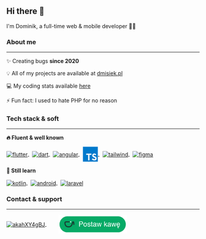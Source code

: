 ## Hi there 👋

I'm Dominik, a full-time web & mobile developer 👨‍💻  

### About me

---
✨ Creating bugs **since 2020**

💡 All of my projects are available at [dmisiek.pl](https://dmisiek.pl/)

💻 My coding stats available [here](https://codestats.net/users/dmisiek)

⚡ Fun fact: I used to hate PHP for no reason

### Tech stack & soft

---

**🔥 Fluent & well known**

<p align="left"> 
    <a href="https://flutter.dev" target="_blank" rel="noreferrer"> 
    <img src="https://www.vectorlogo.zone/logos/flutterio/flutterio-icon.svg" alt="flutter" height="40" align="center"/> 
    </a>
    &nbsp;
    <a href="https://dart.dev" target="_blank" rel="noreferrer"> 
    <img src="https://www.vectorlogo.zone/logos/dartlang/dartlang-icon.svg" alt="dart" height="40" align="center"/> 
    </a>
    &nbsp;
    <a href="https://angular.dev" target="_blank" rel="noreferrer"> 
    <img src="https://lh3.googleusercontent.com/fife/ALs6j_FfXfO2X2qX259bz7_ldhJYiGFAxv6nwRbXFtVIW9-c4YWhFA3Y57Yr3yLIYf5KmOoRWUjkLi0yeMZB7eRm9_2Pa60j3Ez6DfA2x7-srzF07nfansbLhQt8oft86CI7BEBWBpB-V4q_eVLS0q_GV-t_O4WzXYhZEHc5BICfVr5BaHQKk-NI8e_XhOPFEIio8LkY9BV11clIu29OV8IjExSj_fxAb6CVHq_sWH-ijPXEphiyTlMvTyz8dWOBzXz1L7IrSGEeO--RG7jHFs9mOvcWCOz60Jby63mXuETDugbrDLDe6NgRKBY2m36aFhzMT4vhlk2rrHBnoWb1zhTXiNpMJfusjXtvEbqMAA3-rA9jd8b1uwNXGAy3yVbUbo5OsK9DrNNP1FGl25uSBH2PRFGljfijEXTDzoQyCu4AP0RyOQv6IBCLIvbmR0eKJipJg6bopF1tj6Y3BuWNUhOogJnBzQRDHkbj24kTjaYSuAqRQEcKz7ogXY6rNmWnpOLWwDM8tSdw7O_dONXxYMscJw8yqNdMsk7_8CbFf15rmSJKCbmMv__VAvq3i1Z_AlnuQMhYqC3EI-LSCmmYiXS0_KNgX_Wn0JVhYJabUXGzdwrtVo7HMjrMXz_jobheXs-Fuj_I7ACkplZOgfZjaemJ6TcrCIf6lOMYAsowKCbPsGxc-yGztqgoHe7Kp1qTg0DgjBIxAEQqdjibB_uHxAyYeY3FPZ386roKpxCWxeX-ociQct31EfMOs6RenyK1g571nJeiWWM__ayFmkTNcIR9p8tn8N2c_W7m4ubXaCqsb4kx04PdVHsMXOZMLXFebmmXpkP4l_epczEqKN27qMi5J2bJFtZAfI7ZIARqJdkKkMnHi745WPxVnPHrlqhRz1O4aTjwCys_7NjrmPOINgVvjwYlyjAmJkYwFbBG6NRBHGlxrCqi0L2grm9uyjs2Hocq2K9ScGGk9b5dISv0JNGRuywKTwvJOUXerHhMAJQOjvgzkZd5E9hu_vLOi63tdBudMz5dKkS5z2OCWnA6BWj0D_wwjn0lcRAXNEfueuecM40Ak7H8vQrWp7xT5bTKy7vwe7cKCJr-X6SUv_JrJIPCdcg-f622TxIKw4DfJLLn2ylENpywzyj8fza-4AnzRbUkfbAY26x8cjhjzyOBpxNbUhUUuvhvTTHnq3G1zpa2fGWa6eHMSfz4JLjoqr4j4U5BR6zz9H_NpKzHIhC04PvvvIlMHIUPy1GbavdawEDjT5tPMg8BOYZIPTLTPaq8e502nmBuh8meYL3heW5pqS4GTu4Vv7oujuMWmktQK2rSd_wusK7eLOAGPr4SFPb1qEV7az0WrTfWjb-JeQJoWKsBIe28hqp16VB884FBBH25FqsWGJ7dXlygSphseJNmoAwaltYvf6A335sP7JaGUn5KJ6Ic4wWuTQ1xq3P_jps9NFSgplA9nBXdKqZl-G8tg-PEnyecepIWWxifeYpPYyhCjTc7d8yrenG8eBXmpXQ44ThvovzNX8EPnc8ZBvbJE7Gpp90YCcd5K8DgScZcm_KGyfZ3EBDdy9vCICPt7XsckSX0axTupCSbYozsqfBjSoB-L5UEjGMdogjA4WM-k9xPqN6vLSQVSrJ1aVu_UrsKk3jzLUuexm7p7bo8=w975-h1244" alt="angular" align="center" height="50" align="center"/>
    </a>
    &nbsp;
    <a href="https://www.typescriptlang.org/" target="_blank" rel="noreferrer"> 
    <img src="https://raw.githubusercontent.com/devicons/devicon/master/icons/typescript/typescript-original.svg" alt="typescript"  height="40" align="center"/> 
    </a>
    &nbsp;
    <a href="https://tailwindcss.com/" target="_blank" rel="noreferrer"> 
    <img src="https://www.vectorlogo.zone/logos/tailwindcss/tailwindcss-icon.svg" alt="tailwind" height="40" align="center"/>
    </a>
    &nbsp;
    <a href="https://www.figma.com/" target="_blank" rel="noreferrer"> 
    <img src="https://www.vectorlogo.zone/logos/figma/figma-icon.svg" alt="figma"  height="40" align="center"/> 
    </a>
</p>


**🌱 Still learn**

<p align="left"> 
    <a href="https://kotlinlang.org" target="_blank" rel="noreferrer"> 
    <img src="https://www.vectorlogo.zone/logos/kotlinlang/kotlinlang-icon.svg" alt="kotlin"  height="40" align="center"/> 
    </a> 
    &nbsp;
    <a href="https://developer.android.com" target="_blank" rel="noreferrer"> 
    <img src="https://www.vectorlogo.zone/logos/android/android-icon.svg" alt="android"  height="40" align="center"/> 
    </a>
    &nbsp;
    <a href="https://laravel.com/" target="_blank" rel="noreferrer"> 
    <img src="https://upload.vectorlogo.zone/logos/laravel/images/fd9bffa7-873e-4946-92bc-815ed69faeec.svg" alt="laravel"  height="40" align="center"/> 
    </a>
</p>

### Contact & support

---
<p align="left"> 
    <a href="https://discord.gg/akahXY4gBJ" target="blank">
    <img height="40" src="https://www.vectorlogo.zone/logos/discord/discord-official.svg" align="center" alt="akahXY4gBJ" />
    </a>
    &nbsp;&nbsp;&nbsp;&nbsp;&nbsp;&nbsp;&nbsp;
    <a href="https://buycoffee.to/dmfk">
    <img height="50" src="https://raw.githubusercontent.com/dmisiek/dmisiek/refs/heads/master/images/buycoffee.gif" align="center" alt="Support me"/>
    </a>
</p>
